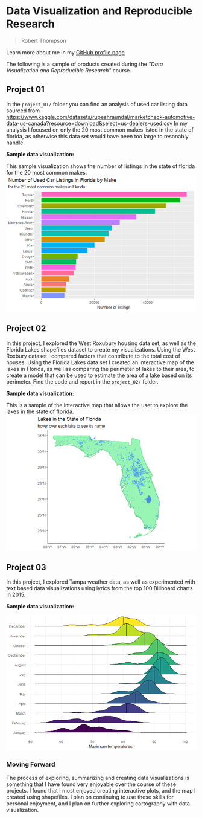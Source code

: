 # Data Visualization and Reproducible Research

> Robert Thompson 

Learn more about me in my [GitHub profile page](https://github.com/RCThompson2600)


The following is a sample of products created during the _"Data Visualization and Reproducible Research"_ course.


## Project 01

In the `project_01/` folder you can find an analysis of used car listing data sourced from https://www.kaggle.com/datasets/rupeshraundal/marketcheck-automotive-data-us-canada?resource=download&select=us-dealers-used.csv 
In my analysis I focused on only the 20 most common makes listed in the state of florida, as otherwise this data set would have been too large to resonably handle.  

**Sample data visualization:** 

This sample visualization shows the number of listings in the state of florida for the 20 most common makes.  
![](project-01/Thompson_project_01_files/figure-html/unnamed-chunk-3-1.png)




## Project 02

In this project, I explored the West Roxubury housing data set, as well as the Florida Lakes shapefiles dataset to create my visualizations.  Using the West Roxbury dataset I compared factors that contribute to the total cost of houses.  Using the Florida Lakes data set I created an interactive map of the lakes in Florida, as well as comparing the perimeter of lakes to their area, to create a model that can be used to estimate the area of a lake based on its perimeter.   Find the code and report in the `project_02/` folder.

**Sample data visualization:** 

This is a sample of the interactive map that allows the uset to explore the lakes in the state of florida.  
![](project-02/Thompson_project_02_files/figure-html/unnamed-chunk-12-1.png)


## Project 03

In this project, I explored Tampa weather data, as well as experimented with text based data visualizations using lyrics from the top 100 Billboard charts in 2015.  

**Sample data visualization:** 

![](project-03/Thompson_project_03_files/figure-html/unnamed-chunk-12-1.png)


### Moving Forward

The process of exploring, summarizing and creating data visualizations is something that I have found very enjoyable over the course of these projects.  I found that I most enjoyed creating interactive plots, and the map I created using shapefiles.  I plan on continuing to use these skills for personal enjoyment, and I plan on further exploring cartography with data visualization.  
